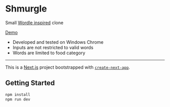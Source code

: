 # Shmurgle
Small [Wordle inspired](https://www.nytimes.com/games/wordle/index.html) clone

[Demo](https://timv88.github.io/shmurgle)

- Developed and tested on Windows Chrome
- Inputs are not restricted to valid words
- Words are limited to food category

---

This is a [Next.js](https://nextjs.org/) project bootstrapped with [`create-next-app`](https://github.com/vercel/next.js/tree/canary/packages/create-next-app).

## Getting Started

```bash
npm install
npm run dev
```

